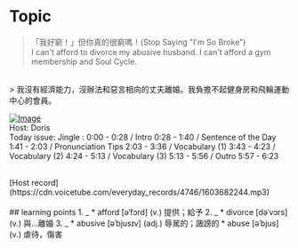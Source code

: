 # Topic

> 「我好窮！」但你真的很窮嗎！(Stop Saying "I'm So Broke") <br>
> I can't afford to divorce my abusive husband. I can't afford a gym membership and Soul Cycle. <br>
> 我沒有經濟能力，沒辦法和惡言相向的丈夫離婚。我負擔不起健身房和飛輪運動中心的會員。 <br>

[![Image](https://cdn.voicetube.com/assets/thumbnails/rBiP208aKZc.jpg)](https://www.youtube.com/embed/rBiP208aKZc?rel=0&showinfo=0&cc_load_policy=0&controls=1&autoplay=1&iv_load_policy=3&playsinline=1&wmode=transparent&start=100&end=108&enablejsapi=1&origin=https://tw.voicetube.com&widgetid=1)<br>
Host: Doris 
<br>Today issue: Jingle : 0:00 - 0:28 / Intro 0:28 - 1:40 / Sentence of the Day 1:41 - 2:03 / Pronunciation Tips 2:03 - 3:36 / Vocabulary (1) 3:43 - 4:23 / Vocabulary (2) 4:24 - 5:13 /  Vocabulary (3) 5:13 - 5:56 / Outro 5:57 - 6:23

<br>
[Host record](https://cdn.voicetube.com/everyday_records/4746/1603682244.mp3)
<br><br>
## learning points
1. _
	* afford [əˈfɔrd] (v.) 提供；給予
2. _
	* divorce [dəˈvɔrs] (v.) 與…離婚
3. _
	* abusive [əˈbjusɪv] (adj.) 辱駡的；譭謗的
	* abuse [əˈbjus] (v.) 虐待，傷害
